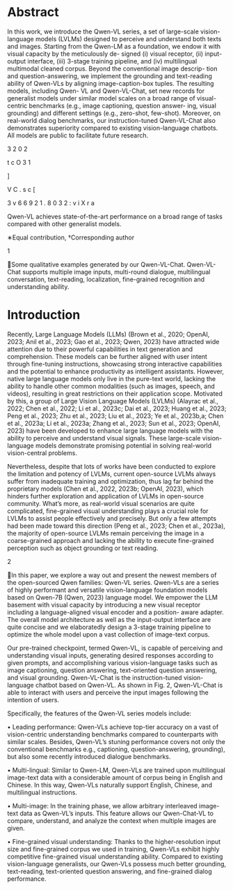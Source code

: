 # Abstract

In this work, we introduce the Qwen-VL series, a set of large-scale vision-language models
(LVLMs) designed to perceive and understand both texts and images. Starting from the
Qwen-LM as a foundation, we endow it with visual capacity by the meticulously de-
signed (i) visual receptor, (ii) input-output interface, (iii) 3-stage training pipeline, and
(iv) multilingual multimodal cleaned corpus. Beyond the conventional image descrip-
tion and question-answering, we implement the grounding and text-reading ability of
Qwen-VLs by aligning image-caption-box tuples. The resulting models, including Qwen-
VL and Qwen-VL-Chat, set new records for generalist models under similar model scales
on a broad range of visual-centric benchmarks (e.g., image captioning, question answer-
ing, visual grounding) and different settings (e.g., zero-shot, few-shot). Moreover, on
real-world dialog benchmarks, our instruction-tuned Qwen-VL-Chat also demonstrates
superiority compared to existing vision-language chatbots. All models are public to
facilitate future research.

3
2
0
2

t
c
O
3
1

]

V
C
.
s
c
[

3
v
6
6
9
2
1
.
8
0
3
2
:
v
i
X
r
a

Qwen-VL achieves state-of-the-art performance on a broad range of tasks compared with other
generalist models.

∗Equal contribution, †Corresponding author

1

Some qualitative examples generated by our Qwen-VL-Chat. Qwen-VL-Chat supports multiple
image inputs, multi-round dialogue, multilingual conversation, text-reading, localization, fine-grained
recognition and understanding ability.

# Introduction

Recently, Large Language Models (LLMs) (Brown et al., 2020; OpenAI, 2023; Anil et al., 2023; Gao et al.,
2023; Qwen, 2023) have attracted wide attention due to their powerful capabilities in text generation and
comprehension. These models can be further aligned with user intent through fine-tuning instructions,
showcasing strong interactive capabilities and the potential to enhance productivity as intelligent assistants.
However, native large language models only live in the pure-text world, lacking the ability to handle other
common modalities (such as images, speech, and videos), resulting in great restrictions on their application
scope. Motivated by this, a group of Large Vision Language Models (LVLMs) (Alayrac et al., 2022; Chen
et al., 2022; Li et al., 2023c; Dai et al., 2023; Huang et al., 2023; Peng et al., 2023; Zhu et al., 2023; Liu et al.,
2023; Ye et al., 2023b,a; Chen et al., 2023a; Li et al., 2023a; Zhang et al., 2023; Sun et al., 2023; OpenAI, 2023)
have been developed to enhance large language models with the ability to perceive and understand visual
signals. These large-scale vision-language models demonstrate promising potential in solving real-world
vision-central problems.

Nevertheless, despite that lots of works have been conducted to explore the limitation and potency of LVLMs,
current open-source LVLMs always suffer from inadequate training and optimization, thus lag far behind
the proprietary models (Chen et al., 2022, 2023b; OpenAI, 2023), which hinders further exploration and
application of LVLMs in open-source community. What’s more, as real-world visual scenarios are quite
complicated, fine-grained visual understanding plays a crucial role for LVLMs to assist people effectively
and precisely. But only a few attempts had been made toward this direction (Peng et al., 2023; Chen et al.,
2023a), the majority of open-source LVLMs remain perceiving the image in a coarse-grained approach and
lacking the ability to execute fine-grained perception such as object grounding or text reading.

2

In this paper, we explore a way out and present the newest members of the open-sourced Qwen families:
Qwen-VL series. Qwen-VLs are a series of highly performant and versatile vision-language foundation
models based on Qwen-7B (Qwen, 2023) language model. We empower the LLM basement with visual
capacity by introducing a new visual receptor including a language-aligned visual encoder and a position-
aware adapter. The overall model architecture as well as the input-output interface are quite concise and
we elaboratedly design a 3-stage training pipeline to optimize the whole model upon a vast collection of
image-text corpus.

Our pre-trained checkpoint, termed Qwen-VL, is capable of perceiving and understanding visual inputs,
generating desired responses according to given prompts, and accomplishing various vision-language tasks
such as image captioning, question answering, text-oriented question answering, and visual grounding.
Qwen-VL-Chat is the instruction-tuned vision-language chatbot based on Qwen-VL. As shown in Fig. 2,
Qwen-VL-Chat is able to interact with users and perceive the input images following the intention of users.

Specifically, the features of the Qwen-VL series models include:

• Leading performance: Qwen-VLs achieve top-tier accuracy on a vast of vision-centric understanding
benchmarks compared to counterparts with similar scales. Besides, Qwen-VL’s stuning performance
covers not only the conventional benchmarks e.g., captioning, question-answering, grounding), but
also some recently introduced dialogue benchmarks.

• Multi-lingual: Similar to Qwen-LM, Qwen-VLs are trained upon multilingual image-text data with a
considerable amount of corpus being in English and Chinese. In this way, Qwen-VLs naturally support
English, Chinese, and multilingual instructions.

• Multi-image: In the training phase, we allow arbitrary interleaved image-text data as Qwen-VL’s inputs.
This feature allows our Qwen-Chat-VL to compare, understand, and analyze the context when multiple
images are given.

• Fine-grained visual understanding: Thanks to the higher-resolution input size and fine-grained corpus
we used in training, Qwen-VLs exhibit highly competitive fine-grained visual understanding ability.
Compared to existing vision-language generalists, our Qwen-VLs possess much better grounding,
text-reading, text-oriented question answering, and fine-grained dialog performance.

